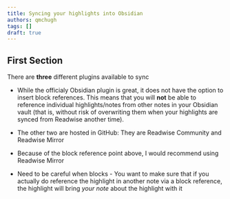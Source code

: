 ```yaml
---
title: Syncing your highlights into Obsidian
authors: qmchugh
tags: []
draft: true
---
```


## First Section

There are **three** different plugins available to sync

- While the officialy Obsidian plugin is great, it does not have the option to insert block references. This means that you will **not** be able to reference individual highlights/notes from other notes in your Obsidian vault (that is, without risk of overwriting them when your highlights are synced from Readwise another time). 
- The other two are hosted in GitHub: They are Readwise Community and Readwise Mirror
- Because of the block reference point above, I would recommend using Readwise Mirror


- Need to be careful when blocks - You want to make sure that if you actually do reference the highlight in another note via a block reference, the highlight will bring _your note_ about the highlight with it  